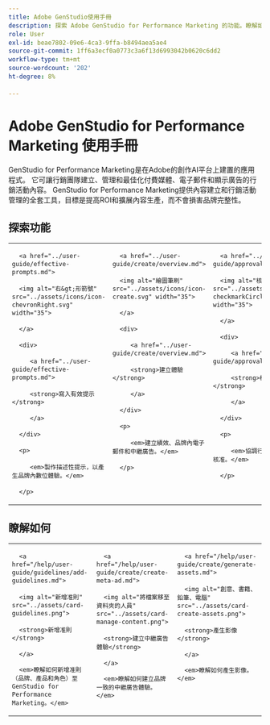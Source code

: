 ```yaml
---
title: Adobe GenStudio使用手冊
description: 探索 Adobe GenStudio for Performance Marketing 的功能。瞭解如何建立品牌內資產、產生變數和最佳化體驗。
role: User
exl-id: beae7802-09e6-4ca3-9ffa-b8494aea5ae4
source-git-commit: 1ff6a3ecf0a0773c3a6f13d6993042b0620c6dd2
workflow-type: tm+mt
source-wordcount: '202'
ht-degree: 8%

---
```


# Adobe GenStudio for Performance Marketing 使用手冊

GenStudio for Performance Marketing是在Adobe的創作AI平台上建置的應用程式。 它可讓行銷團隊建立、管理和最佳化付費媒體、電子郵件和顯示廣告的行銷活動內容。 GenStudio for Performance Marketing提供內容建立和行銷活動管理的全套工具，目標是提高ROI和擴展內容生產，而不會損害品牌完整性。

## 探索功能

<table style="table-layout:fixed">

<tr style="border: 0;">

   <td valign="top">

      <a href="../user-guide/effective-prompts.md">

      <img alt="右&gt;形箭號" src="../assets/icons/icon-chevronRight.svg" width="35">

      </a>

      <div>

         <a href="../user-guide/effective-prompts.md">

         <strong>寫入有效提示</strong>

         </a>

      </div>

      <p>

         <em>製作描述性提示，以產生品牌內數位體驗。</em>

      </p>

   </td>

   <td valign="top">

      <a href="../user-guide/create/overview.md">

      <img alt="繪圖筆刷" src="../assets/icons/icon-create.svg" width="35">

      </a>

      <div>

         <a href="../user-guide/create/overview.md">

         <strong>建立體驗</strong>

         </a>

      </div>

      <p>

         <em>建立績效、品牌內電子郵件和中繼廣告。</em>

      </p>

   </td>

   <td valign="top">

      <a href="../user-guide/approvals/overview.md">

      <img alt="核取記號" src="../assets/icons/icon-checkmarkCircle.svg" width="35">

      </a>

      <div>

         <a href="../user-guide/approvals/overview.md">

         <strong>檢閱與核准</strong>

         </a>

      </div>

      <p>

         <em>協調行銷資產的簡化稽核與核准。</em>

      </p>

   </td>

   <td valign="top">

      <a href="../user-guide/content/overview.md">

      <img alt="格線" src="../assets/icons/icon-images.svg" width="35">

      </a>

      <div>

         <a href="../user-guide/content/overview.md">

         <strong>管理內容</strong>

         </a>

      </div>

      <p>

         <em>尋找、管理內容以及重新使用內容，同時維護品牌方針。</em>

      </p>

   </td>

   <td valign="top">

      <a href="../user-guide/insights/overview.md">

      <img alt="圖表" src="../assets/icons/icon-dataAnalytics.svg" width="35">

      </a>

      <div>

         <a href="../user-guide/insights/overview.md">

         <strong>檢視深入分析</strong>

         </a>

      </div>

      <p>

         <em>分析付費媒體管道的內容有效性。</em>

      </p>

   </td>

</tr>

</table>

## 瞭解如何

<table style="table-layout:fixed">

<td valign="top">

   <div>

      <a href="/help/user-guide/guidelines/add-guidelines.md">

      <img alt="新增准則" src="../assets/card-guidelines.png">

      <strong>新增准則</strong>

      </a>

   </div>

   <p>

      <em>瞭解如何新增准則（品牌、產品和角色）至GenStudio for Performance Marketing。</em>

   </p>

</td>

<td valign="top">

   <div>

      <a href="/help/user-guide/create/create-meta-ad.md">

      <img alt="將檔案移至資料夾的人員" src="../assets/card-manage-content.png">

      <strong>建立中繼廣告體驗</strong>

      </a>

   </div>

   <p>

      <em>瞭解如何建立品牌一致的中繼廣告體驗。</em>

   </p>

</td>

<td valign="top">

   <div>

      <a href="/help/user-guide/create/generate-assets.md">

      <img alt="創意、書籍、鉛筆、電腦" src="../assets/card-create-assets.png">

      <strong>產生影像</strong>

      </a>

   </div>

   <p>

      <em>瞭解如何產生影像。</em>

   </p>

</td>

</table>
